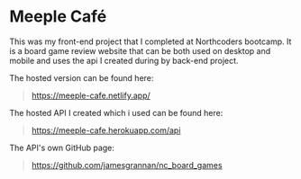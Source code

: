 # Meeple Café

This was my front-end project that I completed at Northcoders bootcamp. It is a board game review website that can be both used on desktop and mobile and uses the api I created during by back-end project.

The hosted version can be found here:

> https://meeple-cafe.netlify.app/

The hosted API I created which i used can be found here:

> https://meeple-cafe.herokuapp.com/api

The API's own GitHub page:

> https://github.com/jamesgrannan/nc_board_games

